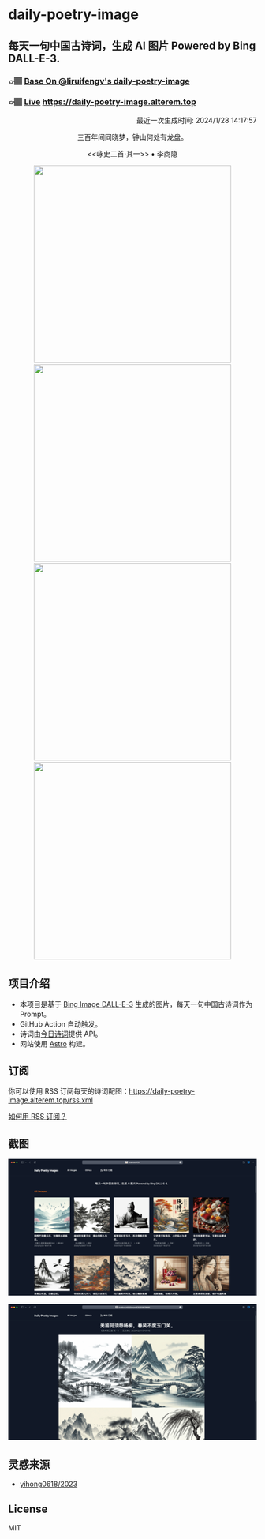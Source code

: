 
# daily-poetry-image

## 每天一句中国古诗词，生成 AI 图片 Powered by Bing DALL-E-3.

### 👉🏽 [Base On @liruifengv's daily-poetry-image](https://github.com/liruifengv/daily-poetry-image)

### 👉🏽 [Live](https://daily-poetry-image.alterem.top/) https://daily-poetry-image.alterem.top

<p align="right">
  最近一次生成时间: 2024/1/28 14:17:57
</p>
<p align="center">
三百年间同晓梦，钟山何处有龙盘。
</p>
<p align="center">
<<咏史二首·其一>> • 李商隐
</p>
<p align="center">
<img src="https://tse1.mm.bing.net/th/id/OIG2.qbidNdVKeRwsntwKNKR0" height="400" width="400" />
<img src="https://tse4.mm.bing.net/th/id/OIG2.tCriC.BXFy0zeXuiwLj6" height="400" width="400" />
<img src="https://tse3.mm.bing.net/th/id/OIG2.eXEF5C0YBgM29IRJZ_fy" height="400" width="400" />
<img src="https://tse4.mm.bing.net/th/id/OIG2.L4TXxrDSkuAE7rdtkpgf" height="400" width="400" />
</p>

## 项目介绍

-   本项目是基于 [Bing Image DALL-E-3](https://www.bing.com/images/create) 生成的图片，每天一句中国古诗词作为 Prompt。
-   GitHub Action 自动触发。
-   诗词由[今日诗词](https://www.jinrishici.com/)提供 API。
-   网站使用 [Astro](https://astro.build) 构建。

## 订阅

你可以使用 RSS 订阅每天的诗词配图：https://daily-poetry-image.alterem.top/rss.xml

[如何用 RSS 订阅？](https://zhuanlan.zhihu.com/p/55026716)

## 截图

![图片列表](./screenshots/Snipaste_2023-12-28_21-00-26.png)

![图片详情](./screenshots/Snipaste_2023-12-28_21-00-53.png)

## 灵感来源

-   [yihong0618/2023](https://github.com/yihong0618/2023)

## License

MIT
